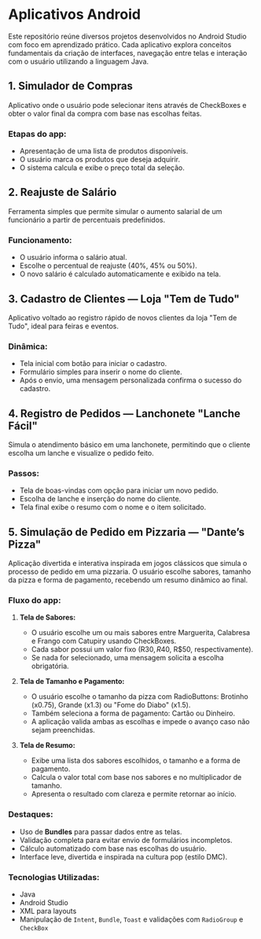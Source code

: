 
# Aplicativos Android

Este repositório reúne diversos projetos desenvolvidos no Android Studio com foco em aprendizado prático. Cada aplicativo explora conceitos fundamentais da criação de interfaces, navegação entre telas e interação com o usuário utilizando a linguagem Java.

## 1. Simulador de Compras  
Aplicativo onde o usuário pode selecionar itens através de CheckBoxes e obter o valor final da compra com base nas escolhas feitas.

### Etapas do app:
- Apresentação de uma lista de produtos disponíveis.  
- O usuário marca os produtos que deseja adquirir.  
- O sistema calcula e exibe o preço total da seleção.

## 2. Reajuste de Salário  
Ferramenta simples que permite simular o aumento salarial de um funcionário a partir de percentuais predefinidos.

### Funcionamento:
- O usuário informa o salário atual.  
- Escolhe o percentual de reajuste (40%, 45% ou 50%).  
- O novo salário é calculado automaticamente e exibido na tela.

## 3. Cadastro de Clientes — Loja "Tem de Tudo"  
Aplicativo voltado ao registro rápido de novos clientes da loja "Tem de Tudo", ideal para feiras e eventos.

### Dinâmica:
- Tela inicial com botão para iniciar o cadastro.  
- Formulário simples para inserir o nome do cliente.  
- Após o envio, uma mensagem personalizada confirma o sucesso do cadastro.

## 4. Registro de Pedidos — Lanchonete "Lanche Fácil"  
Simula o atendimento básico em uma lanchonete, permitindo que o cliente escolha um lanche e visualize o pedido feito.

### Passos:
- Tela de boas-vindas com opção para iniciar um novo pedido.  
- Escolha de lanche e inserção do nome do cliente.  
- Tela final exibe o resumo com o nome e o item solicitado.

## 5. Simulação de Pedido em Pizzaria — **"Dante’s Pizza"**  
Aplicação divertida e interativa inspirada em jogos clássicos que simula o processo de pedido em uma pizzaria. O usuário escolhe sabores, tamanho da pizza e forma de pagamento, recebendo um resumo dinâmico ao final.

### Fluxo do app:
1. **Tela de Sabores:**  
   - O usuário escolhe um ou mais sabores entre Marguerita, Calabresa e Frango com Catupiry usando CheckBoxes.  
   - Cada sabor possui um valor fixo (R$30, R$40, R$50, respectivamente).  
   - Se nada for selecionado, uma mensagem solicita a escolha obrigatória.

2. **Tela de Tamanho e Pagamento:**  
   - O usuário escolhe o tamanho da pizza com RadioButtons: Brotinho (x0.75), Grande (x1.3) ou "Fome do Diabo" (x1.5).  
   - Também seleciona a forma de pagamento: Cartão ou Dinheiro.  
   - A aplicação valida ambas as escolhas e impede o avanço caso não sejam preenchidas.

3. **Tela de Resumo:**  
   - Exibe uma lista dos sabores escolhidos, o tamanho e a forma de pagamento.  
   - Calcula o valor total com base nos sabores e no multiplicador de tamanho.  
   - Apresenta o resultado com clareza e permite retornar ao início.

### Destaques:
- Uso de **Bundles** para passar dados entre as telas.  
- Validação completa para evitar envio de formulários incompletos.  
- Cálculo automatizado com base nas escolhas do usuário.  
- Interface leve, divertida e inspirada na cultura pop (estilo DMC).  

### Tecnologias Utilizadas:
- Java  
- Android Studio  
- XML para layouts  
- Manipulação de `Intent`, `Bundle`, `Toast` e validações com `RadioGroup` e `CheckBox`
